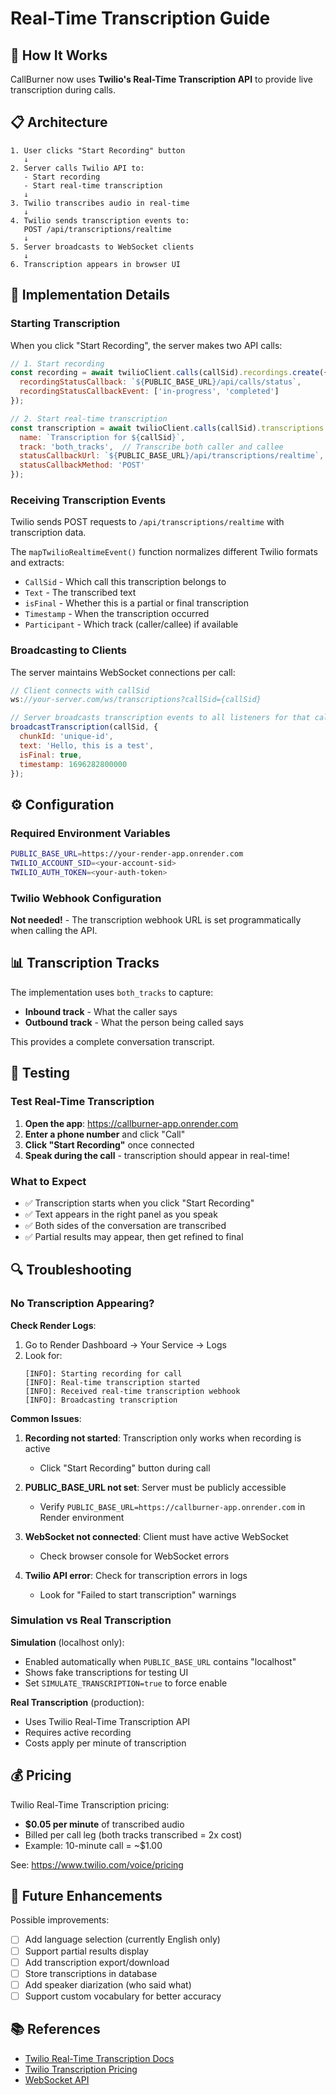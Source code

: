 # Real-Time Transcription Guide

## 🎤 How It Works

CallBurner now uses **Twilio's Real-Time Transcription API** to provide live transcription during calls.

## 📋 Architecture

```
1. User clicks "Start Recording" button
   ↓
2. Server calls Twilio API to:
   - Start recording
   - Start real-time transcription
   ↓
3. Twilio transcribes audio in real-time
   ↓
4. Twilio sends transcription events to:
   POST /api/transcriptions/realtime
   ↓
5. Server broadcasts to WebSocket clients
   ↓
6. Transcription appears in browser UI
```

## 🚀 Implementation Details

### Starting Transcription

When you click "Start Recording", the server makes two API calls:

```javascript
// 1. Start recording
const recording = await twilioClient.calls(callSid).recordings.create({
  recordingStatusCallback: `${PUBLIC_BASE_URL}/api/calls/status`,
  recordingStatusCallbackEvent: ['in-progress', 'completed']
});

// 2. Start real-time transcription
const transcription = await twilioClient.calls(callSid).transcriptions.create({
  name: `Transcription for ${callSid}`,
  track: 'both_tracks',  // Transcribe both caller and callee
  statusCallbackUrl: `${PUBLIC_BASE_URL}/api/transcriptions/realtime`,
  statusCallbackMethod: 'POST'
});
```

### Receiving Transcription Events

Twilio sends POST requests to `/api/transcriptions/realtime` with transcription data.

The `mapTwilioRealtimeEvent()` function normalizes different Twilio formats and extracts:
- `CallSid` - Which call this transcription belongs to
- `Text` - The transcribed text
- `isFinal` - Whether this is a partial or final transcription
- `Timestamp` - When the transcription occurred
- `Participant` - Which track (caller/callee) if available

### Broadcasting to Clients

The server maintains WebSocket connections per call:

```javascript
// Client connects with callSid
ws://your-server.com/ws/transcriptions?callSid={callSid}

// Server broadcasts transcription events to all listeners for that call
broadcastTranscription(callSid, {
  chunkId: 'unique-id',
  text: 'Hello, this is a test',
  isFinal: true,
  timestamp: 1696282800000
});
```

## ⚙️ Configuration

### Required Environment Variables

```bash
PUBLIC_BASE_URL=https://your-render-app.onrender.com
TWILIO_ACCOUNT_SID=<your-account-sid>
TWILIO_AUTH_TOKEN=<your-auth-token>
```

### Twilio Webhook Configuration

**Not needed!** - The transcription webhook URL is set programmatically when calling the API.

## 📊 Transcription Tracks

The implementation uses `both_tracks` to capture:
- **Inbound track** - What the caller says
- **Outbound track** - What the person being called says

This provides a complete conversation transcript.

## 🧪 Testing

### Test Real-Time Transcription

1. **Open the app**: https://callburner-app.onrender.com
2. **Enter a phone number** and click "Call"
3. **Click "Start Recording"** once connected
4. **Speak during the call** - transcription should appear in real-time!

### What to Expect

- ✅ Transcription starts when you click "Start Recording"
- ✅ Text appears in the right panel as you speak
- ✅ Both sides of the conversation are transcribed
- ✅ Partial results may appear, then get refined to final

## 🔍 Troubleshooting

### No Transcription Appearing?

**Check Render Logs**:
1. Go to Render Dashboard → Your Service → Logs
2. Look for:
   ```
   [INFO]: Starting recording for call
   [INFO]: Real-time transcription started
   [INFO]: Received real-time transcription webhook
   [INFO]: Broadcasting transcription
   ```

**Common Issues**:

1. **Recording not started**: Transcription only works when recording is active
   - Click "Start Recording" button during call

2. **PUBLIC_BASE_URL not set**: Server must be publicly accessible
   - Verify `PUBLIC_BASE_URL=https://callburner-app.onrender.com` in Render environment

3. **WebSocket not connected**: Client must have active WebSocket
   - Check browser console for WebSocket errors

4. **Twilio API error**: Check for transcription errors in logs
   - Look for "Failed to start transcription" warnings

### Simulation vs Real Transcription

**Simulation** (localhost only):
- Enabled automatically when `PUBLIC_BASE_URL` contains "localhost"
- Shows fake transcriptions for testing UI
- Set `SIMULATE_TRANSCRIPTION=true` to force enable

**Real Transcription** (production):
- Uses Twilio Real-Time Transcription API
- Requires active recording
- Costs apply per minute of transcription

## 💰 Pricing

Twilio Real-Time Transcription pricing:
- **$0.05 per minute** of transcribed audio
- Billed per call leg (both tracks transcribed = 2x cost)
- Example: 10-minute call = ~$1.00

See: https://www.twilio.com/voice/pricing

## 🎯 Future Enhancements

Possible improvements:
- [ ] Add language selection (currently English only)
- [ ] Support partial results display
- [ ] Add transcription export/download
- [ ] Store transcriptions in database
- [ ] Add speaker diarization (who said what)
- [ ] Support custom vocabulary for better accuracy

## 📚 References

- [Twilio Real-Time Transcription Docs](https://www.twilio.com/docs/voice/api/realtime-transcription-resource)
- [Twilio Transcription Pricing](https://www.twilio.com/voice/pricing)
- [WebSocket API](https://developer.mozilla.org/en-US/docs/Web/API/WebSocket)
